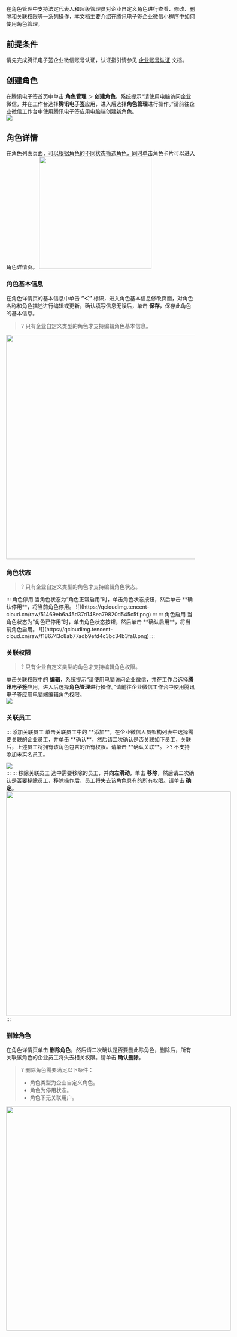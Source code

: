 在角色管理中支持法定代表人和超级管理员对企业自定义角色进行查看、修改、删除和关联权限等一系列操作，本文档主要介绍在腾讯电子签企业微信小程序中如何使用角色管理。

## 前提条件
请先完成腾讯电子签企业微信账号认证，认证指引请参见 [企业账号认证](https://cloud.tencent.com/document/product/1323/77414) 文档。

## 创建角色
在腾讯电子签首页中单击 **角色管理** ＞ **创建角色**，系统提示“请使用电脑访问企业微信，并在工作台选择**腾讯电子签**应用，进入后选择**角色管理**进行操作。”请前往企业微信工作台中使用腾讯电子签应用电脑端创建新角色。           
![](https://qcloudimg.tencent-cloud.cn/raw/a75263464f675c40d2539cc10698d932.png)

## 角色详情
在角色列表页面，可以根据角色的不同状态筛选角色，同时单击角色卡片可以进入角色详情页。 
<img style="width:300px; max-width: inherit;" src="https://qcloudimg.tencent-cloud.cn/raw/efb5c262309d48cdd7e89a916e6954fc.png" />     

### 角色基本信息
在角色详情页的基本信息中单击 **“＜”** 标识，进入角色基本信息修改页面，对角色名称和角色描述进行编辑或更新，确认填写信息无误后，单击 **保存**，保存此角色的基本信息。
>? 只有企业自定义类型的角色才支持编辑角色基本信息。   
       
<img style="width:600px; max-width: inherit;" src="https://qcloudimg.tencent-cloud.cn/raw/423210d7ddf171a8c26f12a37334a6fe.png" />   



### 角色状态
>? 只有企业自定义类型的角色才支持编辑角色状态。

<dx-tabs>
::: 角色停用
当角色状态为“角色正常启用”时，单击角色状态按钮，然后单击 **确认停用**，将当前角色停用。 
![](https://qcloudimg.tencent-cloud.cn/raw/51469eb6a45d37d148ea79820d545c5f.png)
:::
::: 角色启用
当角色状态为“角色已停用”时，单击角色状态按钮，然后单击 **确认启用**，将当前角色启用。       
![](https://qcloudimg.tencent-cloud.cn/raw/f186743c8ab77adb9efd4c3bc34b3fa8.png)
:::
</dx-tabs>


### 关联权限
>? 只有企业自定义类型的角色才支持编辑角色权限。

单击关联权限中的 **编辑**，系统提示“请使用电脑访问企业微信，并在工作台选择**腾讯电子签**应用，进入后选择**角色管理**进行操作。”请前往企业微信工作台中使用腾讯电子签应用电脑端编辑角色权限。	
![](https://qcloudimg.tencent-cloud.cn/raw/9cff8ed4e03c141cae1b4a78740b6ab7.png)      

### 关联员工
<dx-tabs>
::: 添加关联员工
单击关联员工中的 **添加**，在企业微信人员架构列表中选择需要关联的企业员工，并单击 **确认**，然后请二次确认是否关联如下员工，关联后，上述员工将拥有该角色包含的所有权限。请单击 **确认关联**。
>? 不支持添加未实名员工。

![](https://qcloudimg.tencent-cloud.cn/raw/fec191fd1705d3a29ad8377c30521cd7.png)   
:::
::: 移除关联员工
选中需要移除的员工，并**向左滑动**，单击 **移除**，然后请二次确认是否要移除员工，移除操作后，员工将失去该角色具有的所有权限。请单击 **确定**。
<img style="width:600px; max-width: inherit;" src="https://qcloudimg.tencent-cloud.cn/raw/74bdc7d76b02ad36e866ba31de3885ac.png" />
:::
</dx-tabs>


### 删除角色
在角色详情页单击 **删除角色**，然后请二次确认是否要删此除角色，删除后，所有关联该角色的企业员工将失去相关权限。请单击 **确认删除**。
>? 删除角色需要满足以下条件：
>- 角色类型为企业自定义角色。
>- 角色为停用状态。
>- 角色下无关联用户。

<img style="width:600px; max-width: inherit;" src="https://qcloudimg.tencent-cloud.cn/raw/33eef127a3d839a0d40c2fa055e122bc.png" />  
